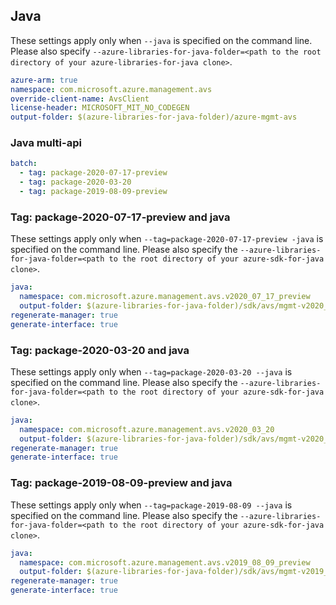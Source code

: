 ## Java

These settings apply only when `--java` is specified on the command line.
Please also specify `--azure-libraries-for-java-folder=<path to the root directory of your azure-libraries-for-java clone>`.

``` yaml $(java)
azure-arm: true
namespace: com.microsoft.azure.management.avs
override-client-name: AvsClient
license-header: MICROSOFT_MIT_NO_CODEGEN
output-folder: $(azure-libraries-for-java-folder)/azure-mgmt-avs
```

### Java multi-api

``` yaml $(java) && $(multiapi)
batch:
  - tag: package-2020-07-17-preview
  - tag: package-2020-03-20
  - tag: package-2019-08-09-preview
```

### Tag: package-2020-07-17-preview and java

These settings apply only when `--tag=package-2020-07-17-preview -java` is specified on the command line.
Please also specify the `--azure-libraries-for-java-folder=<path to the root directory of your azure-sdk-for-java clone>`.

``` yaml $(tag) == 'package-2020-07-17-preview' && $(java) && $(multiapi)
java:
  namespace: com.microsoft.azure.management.avs.v2020_07_17_preview
  output-folder: $(azure-libraries-for-java-folder)/sdk/avs/mgmt-v2020_07_17_preview
regenerate-manager: true
generate-interface: true
```

### Tag: package-2020-03-20 and java

These settings apply only when `--tag=package-2020-03-20 --java` is specified on the command line.
Please also specify the `--azure-libraries-for-java-folder=<path to the root directory of your azure-sdk-for-java clone>`.

``` yaml $(tag) == 'package-2020-03-20' && $(java) && $(multiapi)
java:
  namespace: com.microsoft.azure.management.avs.v2020_03_20
  output-folder: $(azure-libraries-for-java-folder)/sdk/avs/mgmt-v2020_03_20
regenerate-manager: true
generate-interface: true
```

### Tag: package-2019-08-09-preview and java

These settings apply only when `--tag=package-2019-08-09 --java` is specified on the command line.
Please also specify the `--azure-libraries-for-java-folder=<path to the root directory of your azure-sdk-for-java clone>`.

``` yaml $(tag) == 'package-2019-08-09-preview' && $(java) && $(multiapi)
java:
  namespace: com.microsoft.azure.management.avs.v2019_08_09_preview
  output-folder: $(azure-libraries-for-java-folder)/sdk/avs/mgmt-v2019_08_09_preview
regenerate-manager: true
generate-interface: true
```
